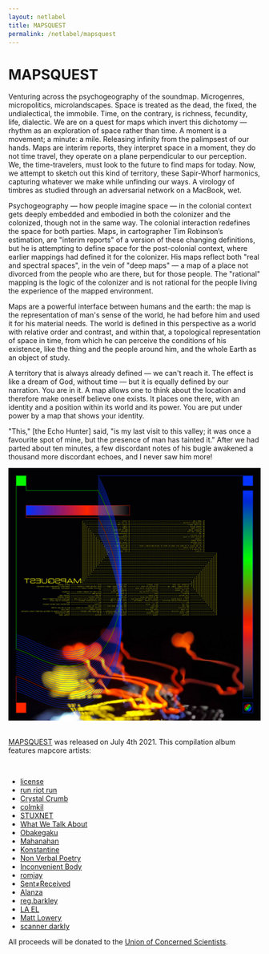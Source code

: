 ```yaml
---
layout: netlabel
title: MAPSQUEST
permalink: /netlabel/mapsquest
---
```

<div class="row page-content">
    <div class="col-md-6 col-sm-12">
      <h1>MAPSQUEST</h1>
      <p>Venturing across the psychogeography of the soundmap. Microgenres, micropolitics, microlandscapes. Space is treated as the dead, the fixed, the undialectical, the immobile. Time, on the contrary, is richness, fecundity, life, dialectic. We are on a quest for maps which invert this dichotomy — rhythm as an exploration of space rather than time. A moment is a movement; a minute: a mile. Releasing infinity from the palimpsest of our hands. Maps are interim reports, they interpret space in a moment, they do not time travel, they operate on a plane perpendicular to our perception. We, the time-travelers, must look to the future to find maps for today. Now, we attempt to sketch out this kind of territory, these Sapir-Whorf harmonics, capturing whatever we make while unfinding our ways. A virology of timbres as studied through an adversarial network on a MacBook, wet.</p>
      <p>Psychogeography — how people imagine space — in the colonial context gets deeply embedded and embodied in both the colonizer and the colonized, though not in the same way. The colonial interaction redefines the space for both parties. Maps, in cartographer Tim Robinson’s estimation, are "interim reports" of a version of these changing definitions, but he is attempting to define space for the post-colonial context, where earlier mappings had defined it for the colonizer. His maps reflect both "real and spectral spaces", in the vein of "deep maps" — a map of a place not divorced from the people who are there, but for those people. The "rational" mapping is the logic of the colonizer and is not rational for the people living the experience of the mapped environment.</p>
      <p>Maps are a powerful interface between humans and the earth: the map is the representation of man's sense of the world, he had before him and used it for his material needs. The world is defined in this perspective as a world with relative order and contrast, and within that, a topological representation of space in time, from which he can perceive the conditions of his existence, like the thing and the people around him, and the whole Earth as an object of study.</p>
      <p>A territory that is always already defined — we can't reach it. The effect is like a dream of God, without time — but it is equally defined by our narration. You are in it. A map allows one to think about the location and therefore make oneself believe one exists. It places one there, with an identity and a position within its world and its power. You are put under power by a map that shows your identity.</p>
      <p>"This," [the Echo Hunter] said, "is my last visit to this valley; it was once a favourite spot of mine, but the presence of man has tainted it." After we had parted about ten minutes, a few discordant notes of his bugle awakened a thousand more discordant echoes, and I never saw him more!</p>
    </div>
    <div class="col-md-6 col-sm-12">
      <a href="https://mapcorps.bandcamp.com"><img src="/assets/content/mapsquest.jpg" /></a>
      <br>
      <br>
      <p><a href="https://mapcorps.bandcamp.com">MAPSQUEST</a> was released on July 4th 2021. This compilation album features mapcore artists:</p>
      <br>
      <ul>
        <li><a href="https://github.com/ryanlaws">license</a></li>
        <li><a href="https://runriotrun.bandcamp.com">run riot run</a></li>
        <li><a href="https://soundcloud.com/iamacube">Crystal Crumb</a></li>
        <li><a href="https://colmkil.bandcamp.com">colmkil</a></li>
        <li><a href="https://stuxnet.me">STUXNET</a></li>
        <li><a href="https://whatwetalkabout.bandcamp.com">What We Talk About</a></li>
        <li><a href="https://obakegaku.bandcamp.com">Obakegaku</a></li>
        <li><a href="https://www.instagram.com/eim_hin">Mahanahan</a></li>
        <li><a href="https://www.instagram.com/konstantine.f/">Konstantine</a></li>
        <li><a href="https://nonverbalpoetry.bandcamp.com">Non Verbal Poetry</a></li>
        <li><a href="https://youtube.com/channel/UC3enr3SH0swxB9kSc4L3UfQ">Inconvenient Body</a></li>
        <li><a href="https://soundcloud.com/romjay">romjay</a></li>
        <li><a href="https://sent-not-received.bandcamp.com">Sent≠Received</a></li>
        <li><a href="https://alanza.bandcamp.com">Alanza</a></li>
        <li><a href="https://www.instagram.com/reg.barkley/">reg.barkley</a></li>
        <li><a href="https://la-el.bandcamp.com">LA EL</a></li>
        <li><a href="https://mattlowery.bandcamp.com">Matt Lowery</a></li>
        <li><a href="https://scannerdarkly.bandcamp.com">scanner darkly</a></li>
      </ul>
      <p>All proceeds will be donated to the <a href="https://www.ucsusa.org/">Union of Concerned Scientists</a>.</p>
    </div>
  </div>